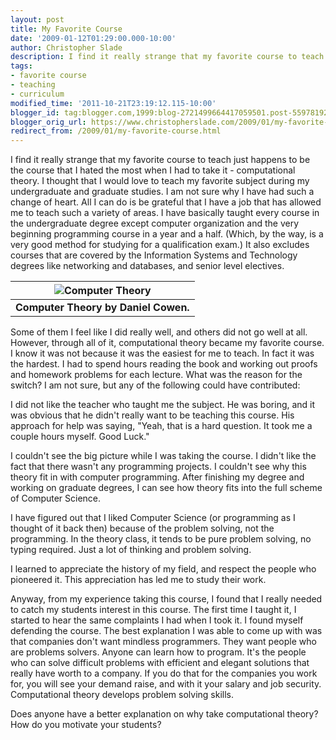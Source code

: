 ```yaml
---
layout: post
title: My Favorite Course
date: '2009-01-12T01:29:00.000-10:00'
author: Christopher Slade
description: I find it really strange that my favorite course to teach just happens to be the course that I hated the most when I had to take it - computational theory.  I thought that I would love to teach my favorite subject during my undergraduate and graduate studies.  I am not sure why I have had such a change of heart.  All I can do is be grateful that I have a job that has allowed me to teach such a variety of areas.  I have basically taught every course in the undergraduate degree except computer organization and the very beginning programming course in a year and a half.  (Which, by the way, is a very good method for studying for a qualification exam.)  It also excludes courses that are covered by the Information Systems and Technology degrees like networking and databases, and senior level electives.
tags:
- favorite course
- teaching
- curriculum
modified_time: '2011-10-21T23:19:12.115-10:00'
blogger_id: tag:blogger.com,1999:blog-2721499664417059501.post-5597819232278323452
blogger_orig_url: https://www.christopherslade.com/2009/01/my-favorite-course.html
redirect_from: /2009/01/my-favorite-course.html
---
```


I find it really strange that my favorite course to teach just happens to be the course that I hated the most when I had to take it - computational theory.  I thought that I would love to teach my favorite subject during my undergraduate and graduate studies.  I am not sure why I have had such a change of heart.  All I can do is be grateful that I have a job that has allowed me to teach such a variety of areas.  I have basically taught every course in the undergraduate degree except computer organization and the very beginning programming course in a year and a half.  (Which, by the way, is a very good method for studying for a qualification exam.)  It also excludes courses that are covered by the Information Systems and Technology degrees like networking and databases, and senior level electives.

| ![Computer Theory](http://ecx.images-amazon.com/images/I/417cXJ3uyWL._SL500_AA300_.jpg) |
|:--:|
| **Computer Theory by Daniel Cowen.** |

Some of them I feel like I did really well, and others did not go well at all.  However, through all of it, computational theory became my favorite course.  I know it was not because it was the easiest for me to teach.  In fact it was the hardest.  I had to spend hours reading the book and working out proofs and homework problems for each lecture.  What was the reason for the switch?  I am not sure, but any of the following could have contributed:

I did not like the teacher who taught me the subject.  He was boring, and it was obvious that he didn't really want to be teaching this course.  His approach for help was saying, "Yeah, that is a hard question.  It took me a couple hours myself.  Good Luck."

I couldn't see the big picture while I was taking the course.  I didn't like the fact that there wasn't any programming projects.  I couldn't see why this theory fit in with computer programming.  After finishing my degree and working on  graduate degrees, I can see how theory fits into the full scheme of Computer Science.

I have figured out that I liked Computer Science (or programming as I thought of it back then) because of the problem solving, not the programming.  In the theory class, it tends to be pure problem solving, no typing required.  Just a lot of thinking and problem solving.

I learned to appreciate the history of my field, and respect the people who pioneered it.  This appreciation has led me to study their work.

Anyway, from my experience taking this course, I found that I really needed to catch my students interest in this course.  The first time I taught it, I started to hear the same complaints I had when I took it.  I found myself defending the course.  The best explanation I was able to come up with was that companies don't want mindless programmers.  They want people who are problems solvers.  Anyone can learn how to program.  It's the people who can solve difficult problems with efficient and elegant solutions that really have worth to a company.  If you do that for the companies you work for, you will see your demand raise, and with it your salary and job security.  Computational theory develops problem solving skills.

Does anyone have a better explanation on why take computational theory?  How do you motivate your students?